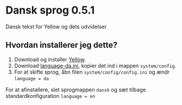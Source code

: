 Dansk sprog 0.5.1
=================
Dansk tekst for Yellow og dets udvidelser

Hvordan installerer jeg dette?
------------------------------
1. Download og installer [Yellow](https://github.com/datenstrom/yellow/).
2. Download [language-da.ini](language-da.ini?raw=true), kopier det ind i mappen `system/config`.
3. For at skifte sprog, åbn filen `system/config/config.ini` og ændr `language = da`

For at afinstallere, slet sprogmappen `dansk` og sæt tilbage standardkonfiguration `language = en`
